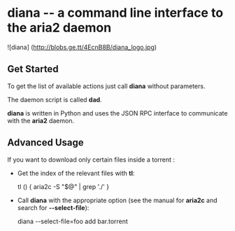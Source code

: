 # diana -- a command line interface to the aria2 daemon

![diana] (http://blobs.ge.tt/4EcnB8B/diana_logo.jpg)

## Get Started

To get the list of available actions just call **diana** without parameters.

The daemon script is called **dad**.

**diana** is written in Python and uses the JSON RPC interface to communicate with the **aria2** daemon.

## Advanced Usage

If you want to download only certain files inside a torrent :

- Get the index of the relevant files with **tl**:

    tl () {
            aria2c -S "$@" | grep '\./'
    }

- Call **diana** with the appropriate option (see the manual for **aria2c** and search for **--select-file**):

    diana --select-file=foo add bar.torrent
